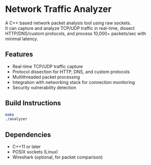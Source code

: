 # Network Traffic Analyzer

A C++ based network packet analysis tool using raw sockets.  
It can capture and analyze TCP/UDP traffic in real-time, dissect HTTP/DNS/custom protocols, and process 10,000+ packets/sec with minimal latency.

## Features
- Real-time TCP/UDP traffic capture
- Protocol dissection for HTTP, DNS, and custom protocols
- Multithreaded packet processing
- Integration with networking stack for connection monitoring
- Security vulnerability detection

## Build Instructions
```bash
make
./analyzer
```

## Dependencies
- C++11 or later
- POSIX sockets (Linux)
- Wireshark (optional, for packet comparison)
